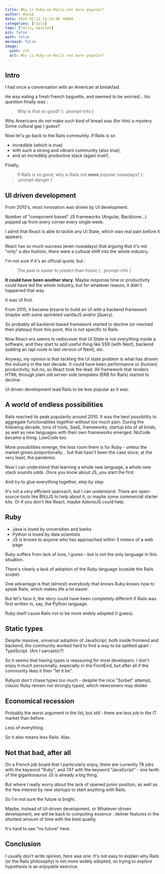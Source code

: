 ```yaml
---
title: Why is Ruby-on-Rails not more popular?
author: david
date: 2024-02-22 11:33:00 +0800
categories: [rails]
tags: [rails, opinion]
pin: false
math: false
mermaid: false
image:
  path: sth
  alt: Why is Ruby-on-Rails not more popular?
---
```


## Intro

I had once a conversation with an American at breakfast.

He was eating a fresh French baguette, and seemed to be worried... his question finally was :

> Why is that so good?
{: .prompt-info } 

Why Americans do not make such kind of bread was (for him) a mystery. Some cultural gap I guess?

Now let's go back to the Rails community. If Rails is so 

- incredible (which is true) 
- with such a strong and vibrant community (also true), 
- and an incredibly productive stack (again true!),

Finally,

> If Rails is so good, why is Rails not **more** popular nowadays?
{: .prompt-danger }


## UI driven development

From 2010's, most innovation was driven by UI development. 

Number of "component based" JS frameworks (Angular, Backbone...) popped up from every corner every single week.

I admit that React is able to tackle any UI State, which was real pain before it appears.

React has so much success (even nowadays) that arguing that it's not "only" a dev fashion, there were a cultural shift into the whole industry.

I'm not sure if it's an official quote, but :

> The past is easier to predict than future
{: .prompt-info }

**It could have been another story**. Maybe response time or productivity could have led the whole industry, but for whatever reason, it didn't happened that way.

It was UI first.

From 2015, it became bizarre to build an UI with a backend framework (maybe with some sprinkled vanillaJS and/or jQuery).

So probably all backend-based framework started to decline (or reached their plateau) from this point, this is not specific to Rails.

Now React-ers seems to rediscover that UI State is not *everything* inside a software, and they start to add useful thing like SSR (with Next), backend (adding an /api route in last version of Next), etc.

Anyway, my opinion is that tackling the UI state problem is what has droven the industry in the last decade. It could have been performance or (human) productivity, but no, so React took the lead. All framework that renders HTML through plain old server-side templates (ERB for Rails) started to decline.

UI driven development lead Rails to be less popular as it was.

## A world of endless possibilities

Rails reached its peak popularity around 2010. It was the best possibility to aggregate functionalities together without too much pain. During the following decade, tons of tools, SaaS, frameworks, startup kits of all kinds, as well as new languages with their own frameworks emerged. NoCode became a thing. LowCode too.


More possibilities emerge, the less room there is for Ruby - unless the market grows proportionally... but that hasn't been the case since, at the very least, the pandemic.

Now I can understand that learning a whole new language, a whole new stack sounds odds. Once you know about JS, you start the first 

And try to glue everything together, step by step.

It's not a very efficient approach, but I can understand. There are open-source tools like BlitzJS to help about it, or maybe some commercial starter kits. Or if you don't like React, maybe AdonisJS could help.



## Ruby

- Java is loved by universities and banks
- Python is loved by data scientists
- JS is known to anyone who has approached within 3 meters of a web page

Ruby suffers from lack of love, I guess - but is not the only language in this situation.

There's clearly a lack of adoption of the Ruby language (outside the Rails scope).

One advantage is that (almost) everybody that knows Ruby knows how to speak Rails, which makes life a lot easier.

But let's face it, the story could have been completely different if Rails was first written in, say, the Python language.

Ruby itself cause Rails not to be more widely adopted (I guess).

## Static types

Despite massive, universal adoption of JavaScript, both inside frontend and backend, the community worked hard to find a way to be splitted apart : TypeScript. (Am I sarcastic?)

So it seems that having types is reassuring for most developers. I don't enjoy it much personnally, especially in the FrontEnd, but after all if the community likes it then "let it be".

Rubyist don't chase types too much - despite the nice "Sorbet" attempt, classic Ruby remain not strongly typed, which newcomers may dislike.

## Economical recession

Probably the worst argument in the list, but still : there are less job in the IT market than before.

Less of everything.

So it also means less Rails. Alas.

## Not that bad, after all

On a French job board that I particularly enjoy, there are currently 78 jobs with the keyword "Ruby", and 747 with the keyword "JavaScript" - one tenth of the gigantosaurus JS is already a big thing.

But where I really worry about the lack of opened junior position, as well as the few interest by new startups to start anything with Rails.

So I'm not sure the future is bright.

Maybe, instead of UI-driven development, or Whatever-driven development, we will be back to computing essence : deliver features in the shortest amount of time with the best quality.

It's hard to see "no future" here.


## Conclusion

I usually don't write opinion, here was one. It's not easy to explain why Rails (or the Rails philosophy) is not more widely adopted, so trying to explore hypothesis is an enjoyable exercice.

